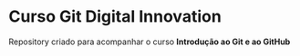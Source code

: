 # Curso Git Digital Innovation

Repository criado para acompanhar o curso **Introdução ao Git e ao GitHub**